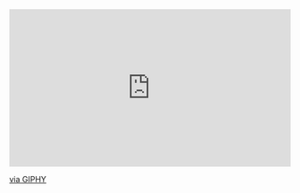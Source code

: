 <div style="width:100%;height:0;padding-bottom:56%;position:relative;"><iframe src="https://giphy.com/embed/L8y8abbSc2EAAaKDYz" width="100%" height="100%" style="position:absolute" frameBorder="0" class="giphy-embed" allowFullScreen></iframe></div><p><a href="https://giphy.com/gifs/L8y8abbSc2EAAaKDYz">via GIPHY</a></p>
